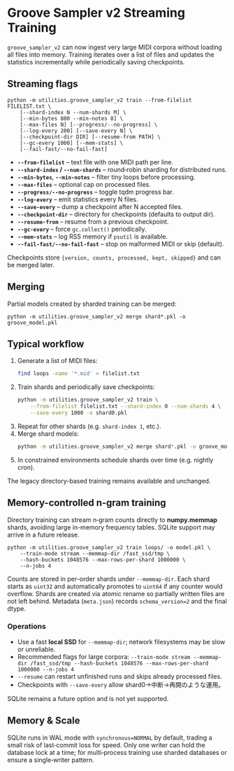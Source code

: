 # Groove Sampler v2 Streaming Training

`groove_sampler_v2` can now ingest very large MIDI corpora without loading all
files into memory.  Training iterates over a list of files and updates the
statistics incrementally while periodically saving checkpoints.

## Streaming flags

```
python -m utilities.groove_sampler_v2 train --from-filelist FILELIST.txt \
    [--shard-index N --num-shards M] \
    [--min-bytes 800 --min-notes 8] \
    [--max-files N] [--progress/--no-progress] \
    [--log-every 200] [--save-every N] \
    [--checkpoint-dir DIR] [--resume-from PATH] \
    [--gc-every 1000] [--mem-stats] \
    [--fail-fast/--no-fail-fast]
```

* **`--from-filelist`** – text file with one MIDI path per line.
* **`--shard-index` / `--num-shards`** – round‑robin sharding for distributed runs.
* **`--min-bytes`**, **`--min-notes`** – filter tiny loops before processing.
* **`--max-files`** – optional cap on processed files.
* **`--progress/--no-progress`** – toggle tqdm progress bar.
* **`--log-every`** – emit statistics every N files.
* **`--save-every`** – dump a checkpoint after N accepted files.
* **`--checkpoint-dir`** – directory for checkpoints (defaults to output dir).
* **`--resume-from`** – resume from a previous checkpoint.
* **`--gc-every`** – force `gc.collect()` periodically.
* **`--mem-stats`** – log RSS memory if `psutil` is available.
* **`--fail-fast/--no-fail-fast`** – stop on malformed MIDI or skip (default).

Checkpoints store `{version, counts, processed, kept, skipped}` and can be
merged later.

## Merging

Partial models created by sharded training can be merged:

```
python -m utilities.groove_sampler_v2 merge shard*.pkl -o groove_model.pkl
```

## Typical workflow

1. Generate a list of MIDI files:
   ```bash
   find loops -name '*.mid' > filelist.txt
   ```
2. Train shards and periodically save checkpoints:
   ```bash
   python -m utilities.groove_sampler_v2 train \
       --from-filelist filelist.txt --shard-index 0 --num-shards 4 \
       --save-every 1000 -o shard0.pkl
   ```
3. Repeat for other shards (e.g. `shard-index 1`, etc.).
4. Merge shard models:
   ```bash
   python -m utilities.groove_sampler_v2 merge shard*.pkl -o groove_model.pkl
   ```
5. In constrained environments schedule shards over time (e.g. nightly cron).

The legacy directory-based training remains available and unchanged.

## Memory-controlled n-gram training

Directory training can stream n‑gram counts directly to **numpy.memmap** shards,
avoiding large in-memory frequency tables. SQLite support may arrive in a
future release.

```
python -m utilities.groove_sampler_v2 train loops/ -o model.pkl \
    --train-mode stream --memmap-dir /fast_ssd/tmp \
    --hash-buckets 1048576 --max-rows-per-shard 1000000 \
    --n-jobs 4
```

Counts are stored in per-order shards under `--memmap-dir`.  Each shard starts as
`uint32` and automatically promotes to `uint64` if any counter would overflow.
Shards are created via atomic rename so partially written files are not left
behind.  Metadata (`meta.json`) records `schema_version=2` and the final dtype.

### Operations

* Use a fast **local SSD** for `--memmap-dir`; network filesystems may be slow
  or unreliable.
* Recommended flags for large corpora:
  `--train-mode stream --memmap-dir /fast_ssd/tmp --hash-buckets 1048576 --max-rows-per-shard 1000000 --n-jobs 4`
* `--resume` can restart unfinished runs and skips already processed files.
* Checkpoints with `--save-every` allow shard0→中断→再開のような運用。

SQLite remains a future option and is not yet supported.

## Memory & Scale

SQLite runs in WAL mode with `synchronous=NORMAL` by default, trading a small
risk of last‑commit loss for speed. Only one writer can hold the database lock
at a time; for multi‑process training use sharded databases or ensure a
single‑writer pattern.
